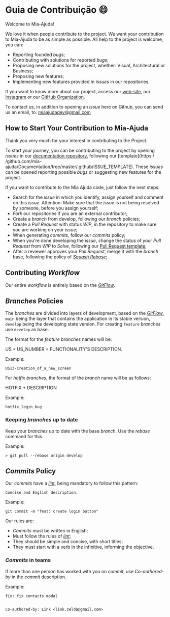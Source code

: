 # Guia de Contribuição :smile:

Welcome to Mia-Ajuda!

We love it when people contribute to the project. We want your contribution to Mia-Ajuda to be as simple as possible. All help to the project is welcome, you can:

* Reporting founded _bugs_;
* Contributing with solutions for reported _bugs_;
* Proposing new solutions for the project, whether: Visual, Architectural or Business;
* Proposing new features;
* Implementing new features provided in _issues_ in our repositories.

If you want to know more about our project, access our [web-site](https://miaajuda.netlify.app/), our [Instagram](https://www.instagram.com/miaajuda/) or our [GitHub Organization](https://github.com/mia-ajuda).

To contact us, in addition to opening an _issue_ here on Github, you can send us an email, to: miaajudadev@gmail.com

## How to Start Your Contribution to Mia-Ajuda

Thank you very much for your interest in contributing to the Project. 

To start your journey, you can be contributing to the project by opening _issues_ in our [documentation repository](https://github.com/mia-ajuda/Documentation/issues), following our [template](https:/ /github.com/mia-ajuda/Documentation/tree/master/.github/ISSUE_TEMPLATE). These _issues_ can be opened reporting possible _bugs_ or suggesting new features for the project.

If you want to contribute to the Mia Ajuda code, just follow the next steps:

* Search for the _issue_ in which you identify, assign yourself and comment on this _issue_. Attention: Make sure that the _issue_ is not being resolved by someone, before you assign yourself;
* _Fork_ our repositories if you are an external contributor;
* Create a _branch_ from develop, following our _branch_ policies;
* Create a _Pull Request_ with status _WIP_, in the repository to make sure you are working on your _issue_;
* When generating _commits_, follow our _commits_ policy;
* When you're done developing the _issue_, change the status of your _Pull Request_ from _WIP_ to _Solve_, following our [Pull Request template](https://github.com/mia-ajuda/Documentation/blob/master/.github/pull_request_template.md);
* After a reviewer approves your _Pull Request_, merge it with the _branch_ base, following the policy of [_Squash Rebase_](https://docs.github.com/pt/github/collaborating-with-pull-requests/incorporating-changes-from-a-pull-request/about-pull-request-merges#squash-and-merge-your-pull-request-commits);

## Contributing _Workflow_

Our entire _workflow_ is entirely based on the [_GitFlow_](https://www.atlassian.com/br/git/tutorials/comparing-workflows/gitflow-workflow).

## _Branches_ Policies

The _branches_ are divided into layers of development, based on the [_GitFlow_](https://www.atlassian.com/br/git/tutorials/comparing-workflows/gitflow-workflow), `main` being the layer that contains the application in its stable version, `develop` being the developing state version. For creating `feature` _branches_ use `develop` as base.

The format for the _feature_ _branches_ names will be:

US + US_NUMBER + FUNCTIONALITY'S DESCRIPTION.

Example:
```
US13-Creation_of_a_new_screen
```

For _hotfix branches_, the format of the _branch_ name will be as follows:

HOTFIX + DESCRIPTION

Example:
```
hotfix_login_bug
```

### Keeping _branches_ up to date

Keep your _branches_ up to date with the base _branch_. Use the _rebase_ command for this.

Example:

```
> git pull --rebase origin develop
```

## _Commits_ Policy

Our _commits_ have a [_lint_](https://github.com/legend80s/commit-msg-linter#readme), being mandatory to follow this pattern:

```
Concise and English description.
```

Example:

```
git commit -m "feat: create login button"
```

Our rules are:

* _Commits_ must be written in English;
* Must follow the rules of [_lint_](https://github.com/legend80s/commit-msg-linter#readme);
* They should be simple and concise, with short titles;
* They must start with a verb in the infinitive, informing the objective.

### _Commits_ in teams

If more than one person has worked with you on _commit_, use _Co-authored-by_ in the _commit_ description.

Example:

```
fix: fix contacts modal


Co-authored-by: Link <link.zelda@gmail.com>
```
